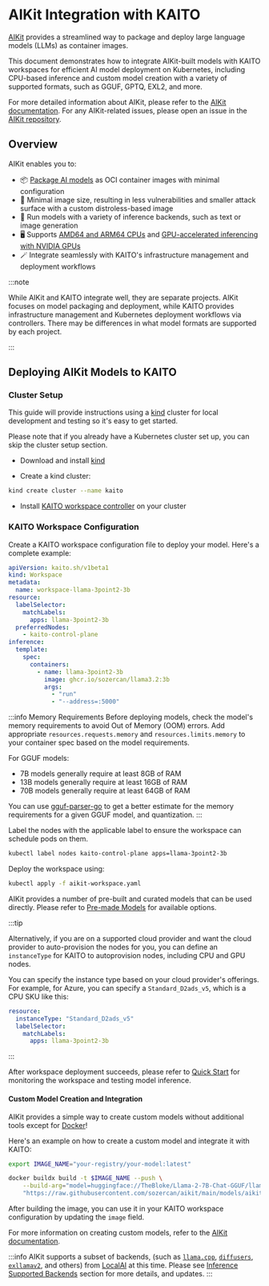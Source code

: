 # AIKit Integration with KAITO

[AIKit](https://github.com/sozercan/aikit/) provides a streamlined way to package and deploy large language models (LLMs) as container images.

This document demonstrates how to integrate AIKit-built models with KAITO workspaces for efficient AI model deployment on Kubernetes, including CPU-based inference and custom model creation with a variety of supported formats, such as GGUF, GPTQ, EXL2, and more.

For more detailed information about AIKit, please refer to the [AIKit documentation](https://sozercan.github.io/aikit/docs/). For any AIKit-related issues, please open an issue in the [AIKit repository](https://github.com/sozercan/aikit/issues).

## Overview

AIKit enables you to:

- 📦 [Package AI models](https://sozercan.github.io/aikit/docs/create-images) as OCI container images with minimal configuration
- 🤏 Minimal image size, resulting in less vulnerabilities and smaller attack surface with a custom distroless-based image
- 🏃 Run models with a variety of inference backends, such as text or image generation
- 🖥️ Supports [AMD64 and ARM64 CPUs](https://sozercan.github.io/aikit/docs/create-images#multi-platform-support) and [GPU-accelerated inferencing with NVIDIA GPUs](https://sozercan.github.io/aikit/docs/gpu)
- 🪄 Integrate seamlessly with KAITO's infrastructure management and deployment workflows

:::note

While AIKit and KAITO integrate well, they are separate projects. AIKit focuses on model packaging and deployment, while KAITO provides infrastructure management and Kubernetes deployment workflows via controllers. There may be differences in what model formats are supported by each project.

:::

## Deploying AIKit Models to KAITO

### Cluster Setup

This guide will provide instructions using a [kind](https://kind.sigs.k8s.io/) cluster for local development and testing so it's easy to get started.

Please note that if you already have a Kubernetes cluster set up, you can skip the cluster setup section.

- Download and install [kind](https://kind.sigs.k8s.io/docs/user/quick-start/)

- Create a kind cluster:

```bash
kind create cluster --name kaito
```

- Install [KAITO workspace controller](installation.md#install-kaito-workspace-controller) on your cluster

### KAITO Workspace Configuration

Create a KAITO workspace configuration file to deploy your model. Here's a complete example:

```yaml title="aikit-workspace.yaml"
apiVersion: kaito.sh/v1beta1
kind: Workspace
metadata:
  name: workspace-llama-3point2-3b
resource:
  labelSelector:
    matchLabels:
      apps: llama-3point2-3b
  preferredNodes:
    - kaito-control-plane
inference:
  template:
    spec:
      containers:
        - name: llama-3point2-3b
          image: ghcr.io/sozercan/llama3.2:3b
          args:
            - "run"
            - "--address=:5000"
```

:::info Memory Requirements
Before deploying models, check the model's memory requirements to avoid Out of Memory (OOM) errors. Add appropriate `resources.requests.memory` and `resources.limits.memory` to your container spec based on the model requirements.

For GGUF models:

- 7B models generally require at least 8GB of RAM
- 13B models generally require at least 16GB of RAM
- 70B models generally require at least 64GB of RAM

You can use [gguf-parser-go](https://github.com/gpustack/gguf-parser-go) to get a better estimate for the memory requirements for a given GGUF model, and quantization.
:::

Label the nodes with the applicable label to ensure the workspace can schedule pods on them.

```bash
kubectl label nodes kaito-control-plane apps=llama-3point2-3b
```

Deploy the workspace using:

```bash
kubectl apply -f aikit-workspace.yaml
```

AIKit provides a number of pre-built and curated models that can be used directly. Please refer to [Pre-made Models](https://sozercan.github.io/aikit/docs/premade-models) for available options.

:::tip

Alternatively, if you are on a supported cloud provider and want the cloud provider to auto-provision the nodes for you, you can define an `instanceType` for KAITO to autoprovision nodes, including CPU and GPU nodes.

You can specify the instance type based on your cloud provider's offerings. For example, for Azure, you can specify a `Standard_D2ads_v5`, which is a CPU SKU like this:

```yaml
resource:
  instanceType: "Standard_D2ads_v5"
  labelSelector:
    matchLabels:
      apps: llama-3point2-3b
```

:::

After workspace deployment succeeds, please refer to [Quick Start](quick-start.mdx#monitor-deployment) for monitoring the workspace and testing model inference.

#### Custom Model Creation and Integration

AIKit provides a simple way to create custom models without additional tools except for [Docker](https://docs.docker.com/desktop/install/linux-install/)!

Here's an example on how to create a custom model and integrate it with KAITO:

```bash
export IMAGE_NAME="your-registry/your-model:latest"

docker buildx build -t $IMAGE_NAME --push \
    --build-arg="model=huggingface://TheBloke/Llama-2-7B-Chat-GGUF/llama-2-7b-chat.Q4_K_M.gguf" \
    "https://raw.githubusercontent.com/sozercan/aikit/main/models/aikitfile.yaml"
```

After building the image, you can use it in your KAITO workspace configuration by updating the `image` field.

For more information on creating custom models, refer to the [AIKit documentation](https://sozercan.github.io/aikit/docs/create-images).

:::info
AIKit supports a subset of backends, (such as [`llama.cpp`](https://sozercan.github.io/aikit/docs/llama-cpp), [`diffusers`](https://sozercan.github.io/aikit/docs/diffusion), [`exllamav2`](https://sozercan.github.io/aikit/docs/exllama2), and others) from [LocalAI](https://localai.io/) at this time. Please see [Inference Supported Backends](https://sozercan.github.io/aikit/docs/) section for more details, and updates.
:::
